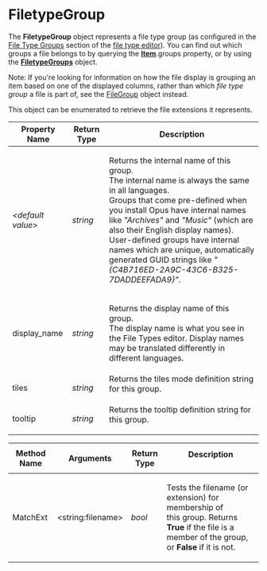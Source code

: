 # FiletypeGroup

The **FiletypeGroup** object represents a file type group (as configured in the [File Type Groups](/Manual/file_types/file_type_groups.md) section of the [file type editor](/Manual/file_types/README.md)). You can find out which groups a file belongs to by querying the **[Item](item.md)**.groups property, or by using the **[FiletypeGroups](filetypegroups.md)** object.  
  
Note: If you're looking for information on how the file display is grouping an item based on one of the displayed columns, rather than which *file type group* a file is part of, see the [FileGroup](filegroup.md) object instead.  
  
This object can be enumerated to retrieve the file extensions it represents.  

<table>
<thead><tr><th>
Property Name</th><th>
Return Type</th><th>
Description
</th></tr></thead><tbody><tr><td>

*\<default value\>*</td><td>

*string*</td><td>

Returns the internal name of this group.  
The internal name is always the same in all languages.  
Groups that come pre-defined when you install Opus have internal names like *"Archives"* and *"Music"* (which are also their English display names).  
User-defined groups have internal names which are unique, automatically generated GUID strings like *"{C4B716ED-2A9C-43C6-B325-7DADDEEFADA9}"*.
</td></tr><tr><td>
display_name</td><td>

*string*</td><td>

Returns the display name of this group.  
The display name is what you see in the File Types editor. Display names may be translated differently in different languages.
</td></tr><tr><td>
tiles</td><td>

*string*</td><td>
Returns the tiles mode definition string for this group.
</td></tr><tr><td>
tooltip</td><td>

*string*</td><td>
Returns the tooltip definition string for this group.
</td></tr></tbody>
</table>

<table>
<thead><tr><th>
Method Name</th><th>

**Arguments**</th><th>
Return Type</th><th>
Description
</th></tr></thead><tbody><tr><td>
MatchExt</td><td>

\<string:filename\></td><td>

*bool*</td><td>

Tests the filename (or extension) for membership of this group. Returns **True** if the file is a member of the group, or **False** if it is not.
</td></tr></tbody>
</table>

